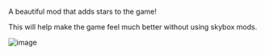 A beautiful mod that adds stars to the game!

This will help make the game feel much better without using skybox mods.

![image](https://github.com/AndroidModLoader/GTA_StarrySkies/assets/8864329/9da784f6-8518-4b33-9afd-dcb366fb1fd8)
